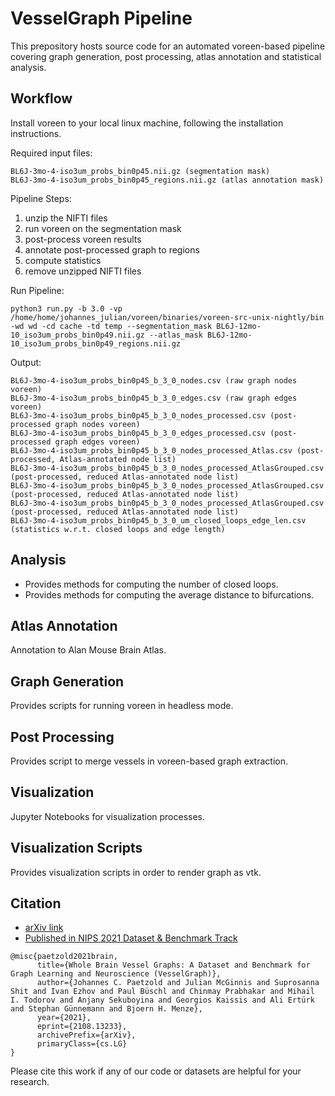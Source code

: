 # VesselGraph Pipeline

This prepository hosts source code for an automated voreen-based pipeline covering graph generation, post processing, atlas annotation and statistical analysis. 

## Workflow 

Install voreen to your local linux machine, following the installation instructions.

Required input files:

```
BL6J-3mo-4-iso3um_probs_bin0p45.nii.gz (segmentation mask)
BL6J-3mo-4-iso3um_probs_bin0p45_regions.nii.gz (atlas annotation mask)
```

Pipeline Steps:

1. unzip the NIFTI files
2. run voreen on the segmentation mask
3. post-process voreen results
4. annotate post-processed graph to regions
5. compute statistics
6. remove unzipped NIFTI files

Run Pipeline:

```
python3 run.py -b 3.0 -vp /home/home/johannes_julian/voreen/binaries/voreen-src-unix-nightly/bin -wd wd -cd cache -td temp --segmentation_mask BL6J-12mo-10_iso3um_probs_bin0p49.nii.gz --atlas_mask BL6J-12mo-10_iso3um_probs_bin0p49_regions.nii.gz
```


Output:

```
BL6J-3mo-4-iso3um_probs_bin0p45_b_3_0_nodes.csv (raw graph nodes voreen)
BL6J-3mo-4-iso3um_probs_bin0p45_b_3_0_edges.csv (raw graph edges voreen)
BL6J-3mo-4-iso3um_probs_bin0p45_b_3_0_nodes_processed.csv (post-processed graph nodes voreen)
BL6J-3mo-4-iso3um_probs_bin0p45_b_3_0_edges_processed.csv (post-processed graph edges voreen)
BL6J-3mo-4-iso3um_probs_bin0p45_b_3_0_nodes_processed_Atlas.csv (post-processed, Atlas-annotated node list)
BL6J-3mo-4-iso3um_probs_bin0p45_b_3_0_nodes_processed_AtlasGrouped.csv (post-processed, reduced Atlas-annotated node list)
BL6J-3mo-4-iso3um_probs_bin0p45_b_3_0_nodes_processed_AtlasGrouped.csv (post-processed, reduced Atlas-annotated node list)
BL6J-3mo-4-iso3um_probs_bin0p45_b_3_0_nodes_processed_AtlasGrouped.csv (post-processed, reduced Atlas-annotated node list)
BL6J-3mo-4-iso3um_probs_bin0p45_b_3_0_um_closed_loops_edge_len.csv (statistics w.r.t. closed loops and edge length)
```

## Analysis

- Provides methods for computing the number of closed loops.
- Provides methods for computing the average distance to bifurcations.

## Atlas Annotation

Annotation to Alan Mouse Brain Atlas.

## Graph Generation 

Provides scripts for running voreen in headless mode. 

## Post Processing

Provides script to merge vessels in voreen-based graph extraction. 

## Visualization

Jupyter Notebooks for visualization processes.

## Visualization Scripts

Provides visualization scripts in order to render graph as vtk.

## Citation

- [arXiv link](https://arxiv.org/abs/2108.13233)
- [Published in NIPS 2021 Dataset & Benchmark Track](https://nips.cc/Conferences/2021/ScheduleMultitrack?event=29873)

```
@misc{paetzold2021brain,
      title={Whole Brain Vessel Graphs: A Dataset and Benchmark for Graph Learning and Neuroscience (VesselGraph)}, 
      author={Johannes C. Paetzold and Julian McGinnis and Suprosanna Shit and Ivan Ezhov and Paul Büschl and Chinmay Prabhakar and Mihail I. Todorov and Anjany Sekuboyina and Georgios Kaissis and Ali Ertürk and Stephan Günnemann and Bjoern H. Menze},
      year={2021},
      eprint={2108.13233},
      archivePrefix={arXiv},
      primaryClass={cs.LG}
}
```
Please cite this work if any of our code or datasets are helpful for your research. 
